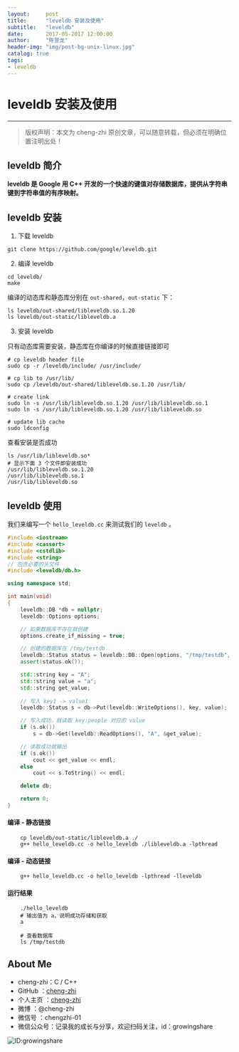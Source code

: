 ```yaml
---
layout:    	post
title:      "leveldb 安装及使用"
subtitle:   "leveldb"
date:       2017-05-2017 12:00:00
author:     "陈登龙"
header-img: "img/post-bg-unix-linux.jpg"
catalog: true
tags:
- leveldb
---
```


# leveldb 安装及使用
***
> 版权声明：本文为 cheng-zhi 原创文章，可以随意转载，但必须在明确位置注明出处！ 

## leveldb 简介

**leveldb 是 Google 用 C++ 开发的一个快速的键值对存储数据库，提供从字符串键到字符串值的有序映射。**


## leveldb 安装

1. 下载 leveldb

```
git clone https://github.com/google/leveldb.git
```

2. 编译 leveldb

```
cd leveldb/
make
```

编译的动态库和静态库分别在 `out-shared`，`out-static` 下：

```
ls leveldb/out-shared/libleveldb.so.1.20
ls leveldb/out-static/libleveldb.a
```


3. 安装 leveldb

只有动态库需要安装，静态库在你编译的时候直接链接即可
```
# cp leveldb header file
sudo cp -r /leveldb/include/ /usr/include/

# cp lib to /usr/lib/
sudo cp /leveldb/out-shared/libleveldb.so.1.20 /usr/lib/

# create link
sudo ln -s /usr/lib/libleveldb.so.1.20 /usr/lib/libleveldb.so.1
sudo ln -s /usr/lib/libleveldb.so.1.20 /usr/lib/libleveldb.so

# update lib cache
sudo ldconfig
```


查看安装是否成功

```
ls /usr/lib/libleveldb.so*
# 显示下面 3 个文件即安装成功
/usr/lib/libleveldb.so.1.20
/usr/lib/libleveldb.so.1
/usr/lib/libleveldb.so
```


## leveldb 使用

我们来编写一个 `hello_leveldb.cc` 来测试我们的 `leveldb` 。

```cpp
#include <iostream>
#include <cassert>
#include <cstdlib>
#include <string>
// 包含必要的头文件
#include <leveldb/db.h>

using namespace std;

int main(void)
{
	leveldb::DB *db = nullptr;
	leveldb::Options options;

	// 如果数据库不存在就创建
	options.create_if_missing = true;

	// 创建的数据库在 /tmp/testdb
	leveldb::Status status = leveldb::DB::Open(options, "/tmp/testdb", &db);
	assert(status.ok());

	std::string key = "A";
	std::string value = "a";
	std::string get_value;
	
	// 写入 key1 -> value1
	leveldb::Status s = db->Put(leveldb::WriteOptions(), key, value);

	// 写入成功，就读取 key:people 对应的 value
	if (s.ok())
		s = db->Get(leveldb::ReadOptions(), "A", &get_value);

	// 读取成功就输出
	if (s.ok())
		cout << get_value << endl;
	else
		cout << s.ToString() << endl;

	delete db;

	return 0;
}
```

#### 编译 - 静态链接
```
	cp leveldb/out-static/libleveldb.a ./
	g++ hello_leveldb.cc -o hello_leveldb ./libleveldb.a -lpthread
```

#### 编译 - 动态链接
```
	g++ hello_leveldb.cc -o hello_leveldb -lpthread -lleveldb
```

#### 运行结果
```
	./hello_leveldb
	# 输出值为 a，说明成功存储和获取
	a

	# 查看数据库
	ls /tmp/testdb
```



## About Me
- cheng-zhi：C / C++
- GitHub   ：[cheng-zhi](https://github.com/cheng-zhi)
- 个人主页 ：[cheng-zhi](https://cheng-zhi.github.io/)
- 微博     ：@cheng-zhi
- 微信号   ：chengzhi-01
- 微信公众号：记录我的成长与分享，欢迎扫码关注，id：growingshare

![ID:growingshare](https://cheng-zhi.github.io/img/wechart.jpg)



